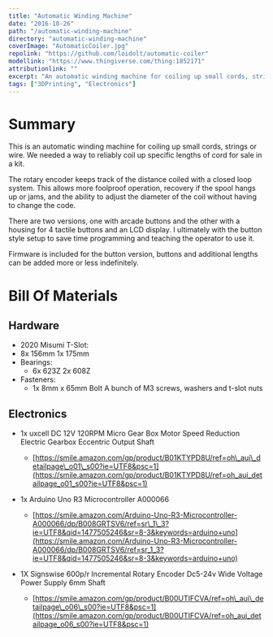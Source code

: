 ```yaml
---
title: "Automatic Winding Machine"
date: "2016-10-26"
path: "/automatic-winding-machine"
directory: "automatic-winding-machine"
coverImage: "AutomaticCoiler.jpg"
repolink: "https://github.com/loidolt/automatic-coiler"
modellink: "https://www.thingiverse.com/thing:1852171"
attributionlink: ""
excerpt: "An automatic winding machine for coiling up small cords, strings or wire."
tags: ["3DPrinting", "Electronics"]
---
```


# Summary

This is an automatic winding machine for coiling up small cords, strings or wire. We needed a way to reliably coil up specific lengths of cord for sale in a kit.

The rotary encoder keeps track of the distance coiled with a closed loop system. This allows more foolproof operation, recovery if the spool hangs up or jams, and the ability to adjust the diameter of the coil without having to change the code.

There are two versions, one with arcade buttons and the other with a housing for 4 tactile buttons and an LCD display. I ultimately with the button style setup to save time programming and teaching the operator to use it.

Firmware is included for the button version, buttons and additional lengths can be added more or less indefinitely.

# Bill Of Materials

## Hardware

- 2020 Misumi T-Slot:
- 8x 156mm 1x 175mm
- Bearings:
  - 6x 623Z 2x 608Z
- Fasteners:
  - 1x 8mm x 65mm Bolt A bunch of M3 screws, washers and t-slot nuts

## Electronics

- 1x uxcell DC 12V 120RPM Micro Gear Box Motor Speed Reduction Electric Gearbox Eccentric Output Shaft
  - [https://smile.amazon.com/gp/product/B01KTYPD8U/ref=oh\_aui\_detailpage\_o01\_s00?ie=UTF8&psc=1](https://smile.amazon.com/gp/product/B01KTYPD8U/ref=oh_aui_detailpage_o01_s00?ie=UTF8&psc=1)

- 1x Arduino Uno R3 Microcontroller A000066
  - [https://smile.amazon.com/Arduino-Uno-R3-Microcontroller-A000066/dp/B008GRTSV6/ref=sr\_1\_3?ie=UTF8&qid=1477505246&sr=8-3&keywords=arduino+uno](https://smile.amazon.com/Arduino-Uno-R3-Microcontroller-A000066/dp/B008GRTSV6/ref=sr_1_3?ie=UTF8&qid=1477505246&sr=8-3&keywords=arduino+uno)

- 1X Signswise 600p/r Incremental Rotary Encoder Dc5-24v Wide Voltage Power Supply 6mm Shaft
  - [https://smile.amazon.com/gp/product/B00UTIFCVA/ref=oh\_aui\_detailpage\_o06\_s00?ie=UTF8&psc=1](https://smile.amazon.com/gp/product/B00UTIFCVA/ref=oh_aui_detailpage_o06_s00?ie=UTF8&psc=1)


